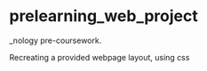 # prelearning_web_project

_nology pre-coursework.

Recreating a provided webpage layout, using css
